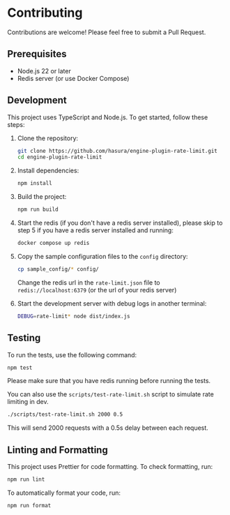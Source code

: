# Contributing

Contributions are welcome! Please feel free to submit a Pull Request.

## Prerequisites

- Node.js 22 or later
- Redis server (or use Docker Compose)

## Development

This project uses TypeScript and Node.js. To get started, follow these steps:

1. Clone the repository:

   ```sh
   git clone https://github.com/hasura/engine-plugin-rate-limit.git
   cd engine-plugin-rate-limit
   ```

2. Install dependencies:

   ```sh
   npm install
   ```

3. Build the project:

   ```sh
   npm run build
   ```

4. Start the redis (if you don't have a redis server installed), please skip to step 5 if you have a redis server installed and running:

   ```sh
   docker compose up redis
   ```

5. Copy the sample configuration files to the `config` directory:

   ```sh
   cp sample_config/* config/
   ```

   Change the redis url in the `rate-limit.json` file to `redis://localhost:6379` (or the url of your redis server)

6. Start the development server with debug logs in another terminal:
   ```sh
   DEBUG=rate-limit* node dist/index.js
   ```

## Testing

To run the tests, use the following command:

```sh
npm test
```

Please make sure that you have redis running before running the tests.

You can also use the `scripts/test-rate-limit.sh` script to simulate rate limiting in dev.

```sh
./scripts/test-rate-limit.sh 2000 0.5
```

This will send 2000 requests with a 0.5s delay between each request.

## Linting and Formatting

This project uses Prettier for code formatting. To check formatting, run:

```sh
npm run lint
```

To automatically format your code, run:

```sh
npm run format
```
